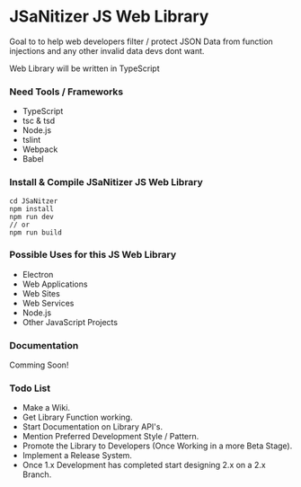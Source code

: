 # JSaNitizer JS Web Library
Goal to to help web developers filter / protect JSON Data from function injections and any other invalid data devs dont want. 

Web Library will be written in TypeScript

### Need Tools / Frameworks

* TypeScript
* tsc & tsd
* Node.js
* tslint
* Webpack
* Babel

### Install & Compile JSaNitizer JS Web Library

```
cd JSaNitzer
npm install
npm run dev
// or
npm run build
```

### Possible Uses for this JS Web Library

* Electron
* Web Applications
* Web Sites
* Web Services
* Node.js
* Other JavaScript Projects

### Documentation
Comming Soon!

### Todo List

* Make a Wiki.
* Get Library Function working.
* Start Documentation on Library API's.
* Mention Preferred Development Style / Pattern.
* Promote the Library to Developers (Once Working in a more Beta Stage).
* Implement a Release System.
* Once 1.x Development has completed start designing 2.x on a 2.x Branch.
